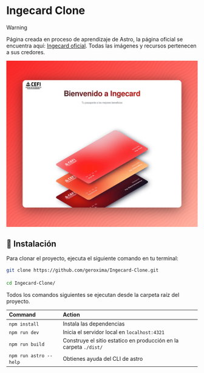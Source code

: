 # Ingecard Clone
 
> [!WARNING]  
> Página creada en proceso de aprendizaje de Astro, la página oficial se encuentra aquí: [Ingecard oficial](https://ingecard.com.py/). Todas las imágenes y recursos pertenecen a sus credores.

![just-the-basics](./readme-images/landing.png)

## 🧞 Instalación

Para clonar el proyecto, ejecuta el siguiente comando en tu terminal:

```bash
git clone https://github.com/geroxima/Ingecard-Clone.git

cd Ingecard-Clone/
```

Todos los comandos siguientes se ejecutan desde la carpeta raíz del proyecto.

| Command                   | Action                                           |
| :------------------------ | :----------------------------------------------- |
| `npm install`             | Instala las dependencias                            |
| `npm run dev`             | Inicia el servidor local en `localhost:4321`      |
| `npm run build`           | Construye el sitio estatico en producción en la carpeta `./dist/`          |
| `npm run astro --help`    | Obtienes ayuda del CLI de astro                     |

